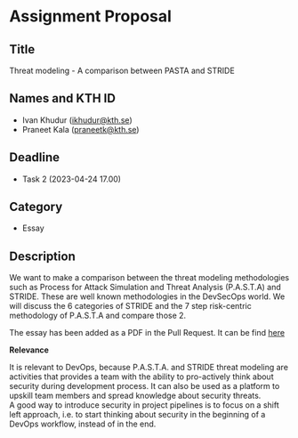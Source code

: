 # Assignment Proposal

## Title

Threat modeling - A comparison between PASTA and STRIDE

## Names and KTH ID

  - Ivan Khudur (ikhudur@kth.se)
  - Praneet Kala (praneetk@kth.se)

## Deadline

- Task 2 (2023-04-24 17.00)

## Category

- Essay

## Description

We want to make a comparison between the threat modeling methodologies such as Process for Attack Simulation and Threat Analysis (P.A.S.T.A) and STRIDE.
These are well known methodologies in the DevSecOps world. We will discuss the 6 categories of STRIDE and the 7 step risk-centric methodology of P.A.S.T.A
and compare those 2.

The essay has been added as a PDF in the Pull Request. It can be find [here](https://github.com/KTH/devops-course/pull/2228/files)

**Relevance**

It is relevant to DevOps, because P.A.S.T.A. and STRIDE threat modeling are activities that provides a team with the ability to pro-actively think about security during development process. It can also be used as a platform to upskill team members and spread knowledge about
security threats. \
A good way to introduce security in project pipelines is to focus on a shift left approach, i.e. to start thinking about security in the beginning of a DevOps workflow, instead of in the end. 